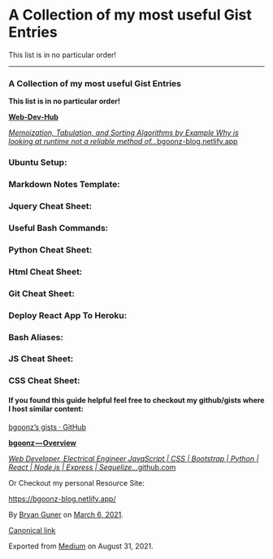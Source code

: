 # A Collection of my most useful Gist Entries



This list is in no particular order!



---



### A Collection of my most useful Gist Entries



**This list is in no particular order!**



<a href="https://bgoonz-blog.netlify.app/" class="markup--anchor markup--mixtapeEmbed-anchor" title="https://bgoonz-blog.netlify.app/"><strong>Web-Dev-Hub</strong><br />

<em>Memoization, Tabulation, and Sorting Algorithms by Example Why is looking at runtime not a reliable method of…</em>bgoonz-blog.netlify.app</a><a href="https://bgoonz-blog.netlify.app/" class="js-mixtapeImage mixtapeImage u-ignoreBlock"></a>



### Ubuntu Setup:



### Markdown Notes Template:



### Jquery Cheat Sheet:



### Useful Bash Commands:



### Python Cheat Sheet:



### Html Cheat Sheet:



### Git Cheat Sheet:



### Deploy React App To Heroku:



### Bash Aliases:



### JS Cheat Sheet:



### CSS Cheat Sheet:



#### If you found this guide helpful feel free to checkout my github/gists where I host similar content:



<a href="https://gist.github.com/bgoonz" class="markup--anchor markup--p-anchor">bgoonz’s gists · GitHub</a>



<a href="https://github.com/bgoonz" class="markup--anchor markup--mixtapeEmbed-anchor" title="https://github.com/bgoonz"><strong>bgoonz — Overview</strong><br />

<em>Web Developer, Electrical Engineer JavaScript | CSS | Bootstrap | Python | React | Node.js | Express | Sequelize…</em>github.com</a><a href="https://github.com/bgoonz" class="js-mixtapeImage mixtapeImage u-ignoreBlock"></a>



Or Checkout my personal Resource Site:



<a href="https://bgoonz-blog.netlify.app/" class="markup--anchor markup--p-anchor">https://bgoonz-blog.netlify.app/</a>



By <a href="https://medium.com/@bryanguner" class="p-author h-card">Bryan Guner</a> on [March 6, 2021](https://medium.com/p/f4314f3ba3ab).



<a href="https://medium.com/@bryanguner/a-collection-of-my-most-useful-gist-entries-f4314f3ba3ab" class="p-canonical">Canonical link</a>



Exported from [Medium](https://medium.com) on August 31, 2021.

